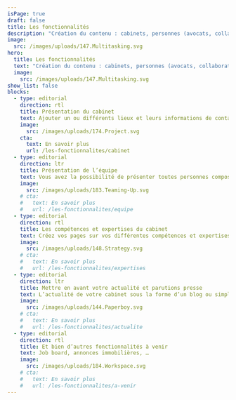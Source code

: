```yaml
---
isPage: true
draft: false
title: Les fonctionnalités
description: "Création du contenu : cabinets, personnes (avocats, collaborateurs…), expertises métier, actualités…"
image:
  src: /images/uploads/147.Multitasking.svg
hero:
  title: Les fonctionnalités
  text: "Création du contenu : cabinets, personnes (avocats, collaborateurs…), expertises métier, actualités…"
  image:
    src: /images/uploads/147.Multitasking.svg
show_list: false
blocks:
  - type: editorial
    direction: rtl
    title: Présentation du cabinet
    text: Ajouter un ou différents lieux et leurs informations de contact.
    image:
      src: /images/uploads/174.Project.svg
    cta:
      text: En savoir plus
      url: /les-fonctionnalites/cabinet
  - type: editorial
    direction: ltr
    title: Présentation de l’équipe
    text: Vous avez la possibilité de présenter toutes personnes composant le cabinet comme les avocats, collaborateurs…
    image:
      src: /images/uploads/183.Teaming-Up.svg
    # cta:
    #   text: En savoir plus
    #   url: /les-fonctionnalites/equipe
  - type: editorial
    direction: rtl
    title: Les compétences et expertises du cabinet
    text: Créez vos pages sur vos différentes compétences et expertises (droit pénal, du travail, de la famille…).
    image:
      src: /images/uploads/148.Strategy.svg
    # cta:
    #   text: En savoir plus
    #   url: /les-fonctionnalites/expertises
  - type: editorial
    direction: ltr
    title: Mettre en avant votre actualité et parutions presse
    text: L’actualité de votre cabinet sous la forme d’un blog ou simplement une liste de publications qui renvoient vers les sites web source.
    image:
      src: /images/uploads/144.Paperboy.svg
    # cta:
    #   text: En savoir plus
    #   url: /les-fonctionnalites/actualite
  - type: editorial
    direction: rtl
    title: Et bien d’autres fonctionnalités à venir
    text: Job board, annonces immobilières, …
    image:
      src: /images/uploads/184.Workspace.svg
    # cta:
    #   text: En savoir plus
    #   url: /les-fonctionnalites/a-venir
---
```

